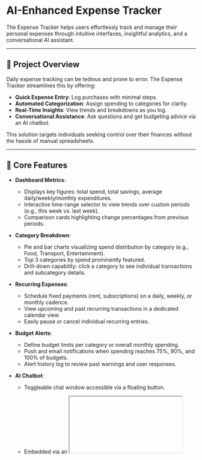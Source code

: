 # AI-Enhanced Expense Tracker

The Expense Tracker helps users effortlessly track and manage their personal expenses through intuitive interfaces, insightful analytics, and a conversational AI assistant.

---

## 🚀 Project Overview

Daily expense tracking can be tedious and prone to error. The Expense Tracker streamlines this by offering:

* **Quick Expense Entry**: Log purchases with minimal steps.
* **Automated Categorization**: Assign spending to categories for clarity.
* **Real-Time Insights**: View trends and breakdowns as you log.
* **Conversational Assistance**: Ask questions and get budgeting advice via an AI chatbot.

This solution targets individuals seeking control over their finances without the hassle of manual spreadsheets.

---

## 🎯 Core Features

* **Dashboard Metrics**:

  * Displays key figures: total spend, total savings, average daily/weekly/monthly expenditures.
  * Interactive time-range selector to view trends over custom periods (e.g., this week vs. last week).
  * Comparison cards highlighting change percentages from previous periods.

* **Category Breakdown**:

  * Pie and bar charts visualizing spend distribution by category (e.g., Food, Transport, Entertainment).
  * Top 3 categories by spend prominently featured.
  * Drill-down capability: click a category to see individual transactions and subcategory details.

* **Recurring Expenses**:

  * Schedule fixed payments (rent, subscriptions) on a daily, weekly, or monthly cadence.
  * View upcoming and past recurring transactions in a dedicated calendar view.
  * Easily pause or cancel individual recurring entries.

* **Budget Alerts**:

  * Define budget limits per category or overall monthly spending.
  * Push and email notifications when spending reaches 75%, 90%, and 100% of budgets.
  * Alert history log to review past warnings and user responses.

* **AI Chatbot**:

  * Toggleable chat window accessible via a floating button.
  * Embedded via an <iframe> pointing to a Chatbase chatbot service for instant conversational assistance.
  * Handles natural-language queries and offers personalized budgeting advice.
  * Styled and controlled with React state (useState) and custom CSS for seamless user experience.
    
  * Natural-language interface for on-demand queries:

    * Sample prompts: “Show my top three expenses this month,” “Did I stay under my food budget?”
  * Context-aware recommendations, e.g., suggesting ways to reduce recurring costs.
  * Learning over time: remembers user preferences (e.g., preferred categories) to tailor responses.
 


---

## 💡 Use Cases

* **Monthly Budgeting**: Plan and monitor spending against a monthly budget.
* **Expense Auditing**: Review past transactions to identify cost-saving opportunities.
* **Goal Tracking**: Set and track savings goals, with progress updates.
* **On-the-Go Logging**: Quickly capture expenses immediately after purchase.
* **Financial Guidance**: Get tailored advice without needing a financial advisor.

---

## 🧱 Tech Stack

* **Frontend:** React, Vite, and TypeScript
* **Backend:** Python with Flask and Axios for client‑server communication
* **Database:** MongoDB for persistent data storage


---

## Screenshots

### 1. **Login Page**  
   User authentication screen with email/password fields.

![Screenshot 2025-05-04 172343](https://github.com/user-attachments/assets/43f7bd9e-61df-4b2c-acc9-3af443d32a75)

### 2. **Main Dashboard**  
   Overview with buttons to add/view incomes, expenses, reminders, goals and summary charts.

![Screenshot 2025-05-04 172449](https://github.com/user-attachments/assets/901602ff-91fd-4330-bf1c-d96322747c60)

### 3. **Add New Expense**  
   Form to input a new expense entry (amount, category, date).

![Screenshot 2025-05-04 172543](https://github.com/user-attachments/assets/db543dab-fac1-4d81-9f51-b9c08c897a21)

### 4. **Add New Income**  
   Form to log a new income entry (source, amount, date).

![Screenshot 2025-05-04 172558](https://github.com/user-attachments/assets/f4395969-63d6-4f41-9a2b-a13f21a94c33)

### 5. **Dashboard Celebration**  
   Confetti animation celebrating a successfully added income.

![Screenshot 2025-05-04 172624](https://github.com/user-attachments/assets/c02dbb90-a43e-4558-8f0b-9cf970521d69)

### 6. **Set New Goal**  
   Interface for defining and tracking a financial savings goal.

![Screenshot 2025-05-04 172654](https://github.com/user-attachments/assets/2d906a18-e24e-422f-9828-321800cc51cb)

### 7. **Add New Reminder**  
   Scheduler for creating upcoming payment or budget reminders.

![Screenshot 2025-05-04 172710](https://github.com/user-attachments/assets/285ad718-70af-44f6-a2ee-932857180ee5)

### 8. **Expenses Page**  
   List of past expenses with filters for category, date, and amount.

![Screenshot 2025-05-04 172728](https://github.com/user-attachments/assets/65fe1c78-e8e9-496f-b380-1fd047b2a02b)

### 9. **Incomes Page**  
   Current month’s total income summary with history of past entries.

![Screenshot 2025-05-04 172803](https://github.com/user-attachments/assets/1d2dbc82-e803-4e87-872a-5fe1faeafb61)

### 10. **Goals Page**  
    View of ongoing, completed, and unachieved financial goals.

![Screenshot 2025-05-04 172826](https://github.com/user-attachments/assets/513683e8-b7f2-4e6e-9400-fc81f5899b06)

### 11. **AI Financial Insights**  
    AI‑powered prediction of next month’s expenses based on your history.

![Screenshot 2025-05-04 172908](https://github.com/user-attachments/assets/091328fd-3280-413f-88aa-d910f0eb03c6)

### 12. **Chatbot Advice**  
    Interactive chatbot offering real‑time, personalized financial tips.
    
![Screenshot 2025-05-04 173031](https://github.com/user-attachments/assets/b9d3b814-510e-4156-8782-006b59baedd1)

---

## 🔌 Key API Endpoints

- **POST** `/login` – authenticate and receive a JWT.  
- **POST** `/signup` – create a new user account.  
- **GET**  `/monthlyIncome` & `/monthlyExpenses` – grab your totals for the current month.  
- **POST** `/addIncome` & `/addExpense` – record an income or an expense.
- **GET**  `/getIncomes` – list all your income entries.  
- **GET**  `/expenses` – list all your expense entries (supports filters).
- **DELETE** `/deleteIncome/:incomeId` – remove an income entry by ID.  
- **DELETE** `/deleteExpense/:expenseId` – remove an expense entry by ID.  
- **GET**  `/expenseBreakdown` – see your spend broken out by category.  
- **GET**  `/aiBudgetTips` – fetch AI‑powered budgeting advice.  
- **PUT**  `/updateSavingsPercentage` – set your target savings rate.  

---

## 🗂️ Project Structure

```
project-root/
├── Expense-Tracker/          # React + Vite frontend
│   ├── public/               # Static assets (HTML, icons)
│   ├── src/                  # Source code
│   │   ├── assets/           # Images and media
│   │   ├── components/       # Reusable React components
│   │   ├── styles/           # CSS/SCSS files
│   │   ├── App.css           # Global styles
│   │   ├── App.tsx           # Root React component
│   │   ├── api.ts            # API utility functions
│   │   ├── index.css         # Base styling
│   │   ├── main.tsx          # Entry point for React app
│   │   └── vite-env.d.ts     # Vite type declarations
│   ├── .gitignore
│   ├── README.md             # Frontend-specific README
│   ├── eslint.config.js      # Linting rules
│   ├── index.html            # HTML template
│   ├── package-lock.json
│   ├── package.json          # Frontend dependencies and scripts
│   ├── tsconfig.app.json     # TS config for application code
│   ├── tsconfig.json         # Base TS config
│   ├── tsconfig.node.json    # TS config for Node scripts
│   └── vite.config.ts        # Vite build configuration
│
├── __pycache__/              # Python bytecode cache
├── .env                      # Environment variables for backend
├── README.md                 # Project-wide documentation
└── app.py                    # Flask backend entrypoint
```

---

## 🔮 Future Scope

* **Mobile App**: Native iOS/Android apps for seamless tracking.
* **Receipt Scanning**: OCR to extract data from photographed receipts.
* **Bank Sync**: Automated import of transactions from financial institutions.
* **Advanced Analytics**: Predictive forecasting and spending anomaly detection.
* **Social Sharing**: Share achievements and savings milestones with a community.

---
